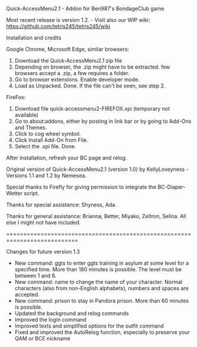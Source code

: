 Quick-AccessMenu2.1 - Addon for Ben987's BondageClub game 

Most recent release is version 1.2. - Visit also our WIP wiki: https://github.com/tetris245/tetris245/wiki

Installation and credits

Google Chrome, Microsoft Edge, similar browsers:
1. Download the Quick-AccessMenu2.1 zip file
2. Depending on browser, the .zip might have to be extracted. few browsers accept a .zip, a few requires a folder.
3. Go to browser extensions. Enable developer mode.
4. Load as Unpacked. Done. If the file can't be seen, see step 2.

FireFox:
1. Download file quick-accessmenu2-FIREFOX.xpi (temporary not available)
2. Go to about:addons, either by posting in link bar or by going to Add-Ons and Themes.
3. Click to cog wheel symbol.
4. Click Install Add-On from File.
5. Select the .xpi file. Done.

After installation, refresh your BC page and relog.

Original version of Quick-AccessMenu2.1 (version 1.0) by KellyLoveyness - Versions 1.1 and 1.2 by Nemesea.

Special thanks to Firefly for giving permission to integrate the BC-Diaper-Wetter script.

Thanks for special assistance:
Shyness, Ada.

Thanks for general assistance:
Brianna, Better, Miyako, Zeltron, Selina.
All else I might not have included.

===========================================================================

Changes for future version 1.3

* New command: ggts to enter ggts training in asylum at some level for a specified time. More than 180 minutes is possible. The level must be between 1 and 6.
* New command: name to change the name of your character. Normal characters (also from non-English alphabets), numbers and spaces are accepted.
* New command: prison to stay in Pandora prison. More than 60 minutes is possible.
* Updated the background and relog commands 
* Improved the login command
* Improved texts and simplified options for the outfit command
* Fixed and improved the AutoRelog function, especially to preserve your QAM or BCE nickname
